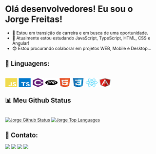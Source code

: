 # Olá desenvolvedores! Eu sou o Jorge Freitas!

- 🤞 Estou em transição de carreira e em busca de uma oportunidade.
- 🌱 Atualmente estou estudando JavaScript, TypeScript, HTML, CSS e Angular!
- 😎 Estou procurando colaborar em projetos WEB, Mobile e Desktop...

##

## 🚀 Linguagens:
<div style="display: inline_block"><br>
  <img align="center" alt="Js" height="30" width="40" src="https://raw.githubusercontent.com/devicons/devicon/master/icons/javascript/javascript-plain.svg">
  <img align="center" alt="Ts" height="30" width="40" src="https://raw.githubusercontent.com/devicons/devicon/master/icons/typescript/typescript-plain.svg">
  <img align="center" alt="CSharp" height="30" width="40" src="https://raw.githubusercontent.com/devicons/devicon/master/icons/csharp/csharp-plain.svg">
  <img align="center" alt="Php" height="30" width="40" src="https://raw.githubusercontent.com/devicons/devicon/master/icons/php/php-plain.svg">
  <img align="center" alt="HTML" height="30" width="40" src="https://raw.githubusercontent.com/devicons/devicon/master/icons/html5/html5-original.svg">
  <img align="center" alt="CSS" height="30" width="40" src="https://raw.githubusercontent.com/devicons/devicon/master/icons/css3/css3-original.svg">
  <img align="center" alt="React" height="30" width="40" src="https://raw.githubusercontent.com/devicons/devicon/master/icons/react/react-original.svg">
  <img align="center" alt="AngularJS" height="30" width="40" src="https://raw.githubusercontent.com/devicons/devicon/master/icons/angularjs/angularjs-original.svg">
</div>

##

## 📊 Meu Github Status

  <br/>
  <a href="https://github.com/jorgeslfreitas/jorgeslfreitas.git"><img alt="Jorge Github Status" height="180em" src="https://github-readme-stats.vercel.app/api?username=jorgeslfreitas&show_icons=true&count_private=true&theme=react&hide_border=true&bg_color=0D1117" /></a>
  <a href="https://github.com/jorgeslfreitas/jorgeslfreitas.git"><img alt="Jorge Top Languages" height="180em" src="https://github-readme-stats.vercel.app/api/top-langs/?username=jorgeslfreitas&langs_count=10&count_private=true&layout=compact&theme=react&hide_border=true&bg_color=0D1117&hide=javascript" /></a>

## 📱 Contato:
<div> 
  <a href="https://www.linkedin.com/in/jorge-freitas-dev/" target="_blank"><img src="https://img.shields.io/badge/-LinkedIn-%230077B5?style=for-the-badge&logo=linkedin&logoColor=white" target="_blank"></a>
  <a href="https://api.whatsapp.com/send/?phone=5516992739653&text&type=phone_number&app_absent=0" target="_blank"><img src="https://img.shields.io/badge/WhatsApp-25D366?style=for-the-badge&logo=whatsapp&logoColor=white"     target="_blank"></a>
  <a href="mailto:jorgeslfreitas@gmail.com" target="_blank"><img src="https://img.shields.io/badge/Gmail-D14836?style=for-the-badge&logo=gmail&logoColor=white" target="_blank"></a>
  <a href="https://jorgeslfreitas.github.io/Portfolio/" target="_blank"><img src="https://img.shields.io/badge/website-000000?style=for-the-badge&logo=About.me&logoColor=white" target="_blank"></a>
</div>
<!---
JorgeSLFreitas/JorgeSLFreitas is a ✨ special ✨ repository because its `README.md` (this file) appears on your GitHub profile.
You can click the Preview link to take a look at your changes.
--->
